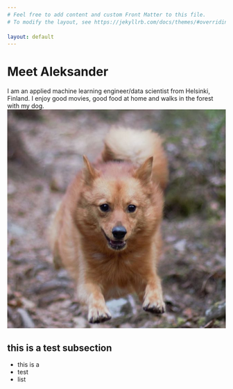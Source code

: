 ```yaml
---
# Feel free to add content and custom Front Matter to this file.
# To modify the layout, see https://jekyllrb.com/docs/themes/#overriding-theme-defaults

layout: default
---
```


# Meet Aleksander

I am an applied machine learning engineer/data scientist from Helsinki, Finland. I enjoy good movies, good food at home and walks in the forest with my dog. ![My Finnish Spitz](/assets/dog.jpg)

## this is a test subsection

- this is a 
- test
- list